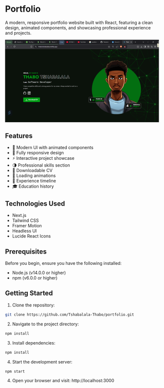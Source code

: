 # Portfolio

A modern, responsive portfolio website built with React, featuring a clean design, animated components, and showcasing professional experience and projects.

![Portfolio Screenshot](public/images/screenshot.png)

## Features

- 🎨 Modern UI with animated components
- 📱 Fully responsive design
- ⚡ Interactive project showcase
- 🌗 Professional skills section
- 📄 Downloadable CV
- 🔄 Loading animations
- 💼 Experience timeline
- 🎓 Education history

## Technologies Used

- Next.js
- Tailwind CSS
- Framer Motion
- Headless UI
- Lucide React Icons

## Prerequisites

Before you begin, ensure you have the following installed:
- Node.js (v14.0.0 or higher)
- npm (v6.0.0 or higher)

## Getting Started

1. Clone the repository:
```bash
git clone https://github.com/Tshabalala-Thabo/portfolio.git
```
2. Navigate to the project directory:
```bash
npm install
```
3. Install dependencies:
```bash
npm install
```
4. Start the development server:
```bash
npm start
```
4. Open your browser and visit:
http://localhost:3000

